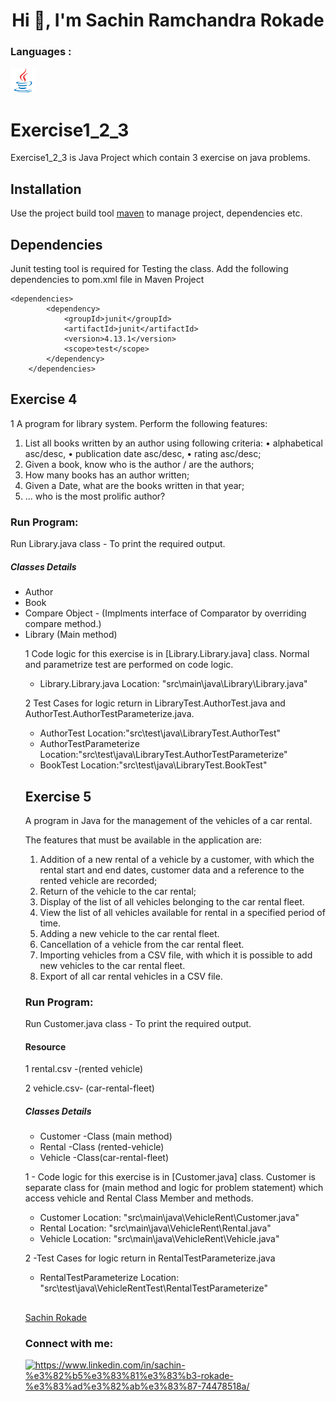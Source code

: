 
<h1 align="center">Hi 👋, I'm Sachin Ramchandra Rokade</h1>


<h3 align="left">Languages :</h3>
<p align="left"> <a href="https://www.java.com" target="_blank" rel="noreferrer"> <img src="https://raw.githubusercontent.com/devicons/devicon/master/icons/java/java-original.svg" alt="java" width="40" height="40"/> </a> </p>

# Exercise1_2_3

Exercise1_2_3 is Java Project which contain 3 exercise on java problems.

## Installation

Use the project build tool [maven](https://maven.apache.org/download.cgi) to manage project, dependencies etc.

## Dependencies

Junit testing tool is required for Testing the class. Add the following dependencies to pom.xml file in Maven Project
```
<dependencies>
        <dependency>
            <groupId>junit</groupId>
            <artifactId>junit</artifactId>
            <version>4.13.1</version>
            <scope>test</scope>
        </dependency>
    </dependencies>
```


##
## Exercise 4
1 A program for library system. Perform the following features:

1. List all books written by an author using following criteria:
   •	alphabetical asc/desc,
   •	publication date asc/desc,
   •	rating asc/desc;
2. Given a book, know who is the author / are the authors;
3. How many books has an author written;
4. Given a Date, what are the books written in that year;
5. ... who is the most prolific author?

<h3 align="left">Run Program:</h3>
Run Library.java class - To print the required output.

##### Classes Details
- Author
- Book
- Compare Object - (Implments interface of Comparator<Object> by overriding compare method.)
- Library (Main method)

1 Code logic for this exercise is in [Library.Library.java] class. Normal and parametrize test are performed on code logic.
- Library.Library.java Location: "src\\main\\java\\Library\\Library.java"

2 Test Cases for logic return in LibraryTest.AuthorTest.java and AuthorTest.AuthorTestParameterize.java.
- AuthorTest Location:"src\\test\\java\\LibraryTest.AuthorTest"
- AuthorTestParameterize Location:"src\\test\\java\\LibraryTest.AuthorTestParameterize"
- BookTest Location:"src\\test\\java\\LibraryTest.BookTest"

##
## Exercise 5
A program in Java for the management of the vehicles of a car rental.

The features that must be available in the application are:
1. Addition of a new rental of a vehicle by a customer, with which the rental start and end dates, customer data and a reference to the rented vehicle are recorded;
2. Return of the vehicle to the car rental;
3. Display of the list of all vehicles belonging to the car rental fleet.
4. View the list of all vehicles available for rental in a specified period of time.
5. Adding a new vehicle to the car rental fleet.
6. Cancellation of a vehicle from the car rental fleet.
7. Importing vehicles from a CSV file, with which it is possible to add new vehicles to the car rental fleet.
8. Export of all car rental vehicles in a CSV file.



<h3 align="left">Run Program:</h3>
Run Customer.java class - To print the required output.

#### Resource
1 rental.csv -(rented vehicle)

2 vehicle.csv- (car-rental-fleet)

##### Classes Details
- Customer -Class (main method)
- Rental -Class (rented-vehicle)
- Vehicle -Class(car-rental-fleet)

1 - Code logic for this exercise is in [Customer.java] class.  Customer is separate class for (main method and logic for problem statement) which access vehicle and Rental Class Member and methods.
- Customer Location: "src\\main\\java\\VehicleRent\\Customer.java"
- Rental Location: "src\\main\\java\\VehicleRent\\Rental.java"
- Vehicle Location: "src\\main\\java\\VehicleRent\\Vehicle.java"

2 -Test Cases for logic return in RentalTestParameterize.java
- RentalTestParameterize Location: "src\\test\\java\\VehicleRentTest\\RentalTestParameterize"


##
[Sachin Rokade](https://www.linkedin.com/in/sachin-%E3%82%B5%E3%83%81%E3%83%B3-rokade-%E3%83%AD%E3%82%AB%E3%83%87-74478518a/)
<h3 align="left">Connect with me:</h3>
<p align="left">
<a href="https://linkedin.com/in/https://www.linkedin.com/in/sachin-%e3%82%b5%e3%83%81%e3%83%b3-rokade-%e3%83%ad%e3%82%ab%e3%83%87-74478518a/" target="blank"><img align="center" src="https://raw.githubusercontent.com/rahuldkjain/github-profile-readme-generator/master/src/images/icons/Social/linked-in-alt.svg" alt="https://www.linkedin.com/in/sachin-%e3%82%b5%e3%83%81%e3%83%b3-rokade-%e3%83%ad%e3%82%ab%e3%83%87-74478518a/" height="30" width="40" /></a>
</p>
